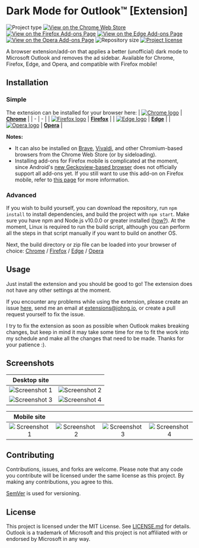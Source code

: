 # Dark Mode for Outlook™ [Extension]
![](https://img.shields.io/badge/type-Extension-yellow.svg "Project type")
[![](https://img.shields.io/chrome-web-store/v/kjfbefcenipnnpbcbbklcidpjiamlcpl.svg "View on the Chrome Web Store")][chrome_link]
[![](https://img.shields.io/amo/v/dark-mode-for-outlook.svg "View on the Firefox Add-ons Page")][firefox_link]
[![](https://img.shields.io/badge/dynamic/json?label=edge%20add-on&prefix=v&query=%24.version&url=https%3A%2F%2Fmicrosoftedge.microsoft.com%2Faddons%2Fgetproductdetailsbycrxid%2Fncmfoiokkfipenppipihehpoikhacpep "View on the Edge Add-ons Page")][edge_link]
[![](https://img.shields.io/badge/dynamic/json?label=opera%20add-on&color=blue&query=%24.tag_name&url=https%3A%2F%2Fapi.github.com%2Frepos%2Fjerboa88%2Fdark-mode-for-outlook%2Freleases%2Flatest "View on the Opera Add-ons Page")][opera_link]
![](https://img.shields.io/github/repo-size/jerboa88/dark-mode-for-outlook.svg "Repository size")
[![](https://img.shields.io/github/license/jerboa88/dark-mode-for-outlook.svg "Project license")](LICENSE.md)


A browser extension/add-on that applies a better (unofficial) dark mode to Microsoft Outlook and removes the ad sidebar. Available for Chrome, Firefox, Edge, and Opera, and compatible with Firefox mobile!


## Installation
### Simple
The extension can be installed for your browser here:
| [![Chrome logo][chrome_logo]][chrome_link] | **[Chrome][chrome_link]** |
| - | - |
| [![Firefox logo][firefox_logo]][firefox_link] | **[Firefox][firefox_link]** |
| [![Edge logo][edge_logo]][edge_link] | **[Edge][edge_link]** |
| [![Opera logo][opera_logo]][opera_link] | **[Opera][opera_link]** |

**Notes:**
- It can also be installed on [Brave](https://support.brave.com/hc/en-us/articles/360017909112-How-can-I-add-extensions-to-Brave-), [Vivaldi](https://help.vivaldi.com/article/extensions/#install), and other Chromium-based browsers from the Chrome Web Store (or by sideloading).
- Installing add-ons for Firefox mobile is complicated at the moment, since Android's [new Geckoview-based browser](https://blog.mozilla.org/addons/2020/09/02/update-on-extension-support-in-the-new-firefox-for-android/) does not officially support all add-ons yet. If you still want to use this add-on on Firefox mobile, refer to [this page](https://support.mozilla.org/en-US/kb/find-and-install-add-ons-firefox-android#w_expanded-extension-support-in-firefox-for-android-nightly) for more information.


### Advanced
If you wish to build yourself, you can download the repository, run `npm install` to install dependencies, and build the project with `npm start`. Make sure you have npm and Node.js v10.0.0 or greater installed ([how?](https://docs.npmjs.com/downloading-and-installing-node-js-and-npm)). At the moment, Linux is required to run the build script, although you can perform all the steps in that script manually if you want to build on another OS.

Next, the build directory or zip file can be loaded into your browser of choice: [Chrome](https://developer.chrome.com/extensions/getstarted#manifest) / [Firefox](https://extensionworkshop.com/documentation/develop/temporary-installation-in-firefox/) / [Edge](https://docs.microsoft.com/en-us/microsoft-edge/extensions-chromium/getting-started/part1-simple-extension#run-your-extension-locally-in-your-browser-while-developing-it-side-loading) / [Opera](https://dev.opera.com/extensions/testing/)


## Usage
Just install the extension and you should be good to go! The extension does not have any other settings at the moment.

If you encounter any problems while using the extension, please create an issue [here](/issues), send me an email at extensions@johng.io, or create a pull request yourself to fix the issue.

I try to fix the extension as soon as possible when Outlook makes breaking changes, but keep in mind it may take some time for me to fit the work into my schedule and make all the changes that need to be made. Thanks for your patience :).


## Screenshots
Desktop site | &#8291;
:-:|:-:
![Screenshot 1](screenshots/desktop_mail.png) | ![Screenshot 2](screenshots/desktop_sidebar.png)
![Screenshot 3](screenshots/desktop_viewmessage.png) | ![Screenshot 4](screenshots/desktop_newmessage.png)

Mobile site | &#8291; | &#8291; | &#8291;
:-:|:-:|:-:|:-:
![Screenshot 1](screenshots/mobile_mail.png) | ![Screenshot 2](screenshots/mobile_sidebar.png) | ![Screenshot 3](screenshots/mobile_viewmessage.png) | ![Screenshot 4](screenshots/mobile_newmessage.png)


## Contributing
Contributions, issues, and forks are welcome. Please note that any code you contribute will be licensed under the same license as this project. By making any contributions, you agree to this.

[SemVer](http://semver.org/) is used for versioning.


## License
This project is licensed under the MIT License. See [LICENSE.md](LICENSE.md) for details. Outlook is a trademark of Microsoft and this project is not affiliated with or endorsed by Microsoft in any way.


[chrome_link]: https://chrome.google.com/webstore/detail/dark-mode-for-outlook/kjfbefcenipnnpbcbbklcidpjiamlcpl
[firefox_link]: https://addons.mozilla.org/en-US/firefox/addon/dark-mode-for-outlook/
[edge_link]: https://microsoftedge.microsoft.com/addons/detail/ncmfoiokkfipenppipihehpoikhacpep
[opera_link]: https://addons.opera.com/en/extensions/details/dark-mode-for-outlook/

[chrome_logo]: https://cdnjs.cloudflare.com/ajax/libs/browser-logos/69.0.0/chrome/chrome_32x32.png
[firefox_logo]: https://cdnjs.cloudflare.com/ajax/libs/browser-logos/69.0.0/archive/firefox_57-70/firefox_57-70_32x32.png
[edge_logo]: https://cdnjs.cloudflare.com/ajax/libs/browser-logos/69.0.0/edge/edge_32x32.png
[opera_logo]: https://cdnjs.cloudflare.com/ajax/libs/browser-logos/69.0.0/opera/opera_32x32.png
